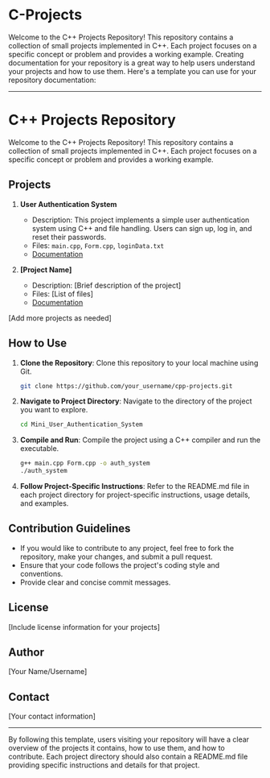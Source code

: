 # C-Projects
Welcome to the C++ Projects Repository! This repository contains a collection of small projects implemented in C++. Each project focuses on a specific concept or problem and provides a working example.
Creating documentation for your repository is a great way to help users understand your projects and how to use them. Here's a template you can use for your repository documentation:

---

# C++ Projects Repository

Welcome to the C++ Projects Repository! This repository contains a collection of small projects implemented in C++. Each project focuses on a specific concept or problem and provides a working example.

## Projects

1. **User Authentication System**
   - Description: This project implements a simple user authentication system using C++ and file handling. Users can sign up, log in, and reset their passwords.
   - Files: `main.cpp`, `Form.cpp`, `loginData.txt`
   - [Documentation](./User_Authentication_System/README.md)

2. **[Project Name]**
   - Description: [Brief description of the project]
   - Files: [List of files]
   - [Documentation](./Project_Name/README.md)

[Add more projects as needed]

## How to Use

1. **Clone the Repository**: Clone this repository to your local machine using Git.
   ```bash
   git clone https://github.com/your_username/cpp-projects.git
   ```

2. **Navigate to Project Directory**: Navigate to the directory of the project you want to explore.
   ```bash
   cd Mini_User_Authentication_System
   ```

3. **Compile and Run**: Compile the project using a C++ compiler and run the executable.
   ```bash
   g++ main.cpp Form.cpp -o auth_system
   ./auth_system
   ```

4. **Follow Project-Specific Instructions**: Refer to the README.md file in each project directory for project-specific instructions, usage details, and examples.

## Contribution Guidelines

- If you would like to contribute to any project, feel free to fork the repository, make your changes, and submit a pull request.
- Ensure that your code follows the project's coding style and conventions.
- Provide clear and concise commit messages.

## License

[Include license information for your projects]

## Author

[Your Name/Username]

## Contact

[Your contact information]

---

By following this template, users visiting your repository will have a clear overview of the projects it contains, how to use them, and how to contribute. Each project directory should also contain a README.md file providing specific instructions and details for that project.
